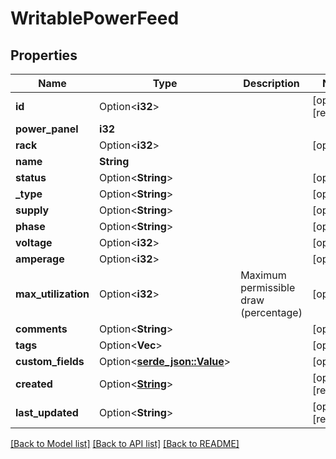 # WritablePowerFeed

## Properties

Name | Type | Description | Notes
------------ | ------------- | ------------- | -------------
**id** | Option<**i32**> |  | [optional][readonly]
**power_panel** | **i32** |  | 
**rack** | Option<**i32**> |  | [optional]
**name** | **String** |  | 
**status** | Option<**String**> |  | [optional]
**_type** | Option<**String**> |  | [optional]
**supply** | Option<**String**> |  | [optional]
**phase** | Option<**String**> |  | [optional]
**voltage** | Option<**i32**> |  | [optional]
**amperage** | Option<**i32**> |  | [optional]
**max_utilization** | Option<**i32**> | Maximum permissible draw (percentage) | [optional]
**comments** | Option<**String**> |  | [optional]
**tags** | Option<**Vec<String>**> |  | [optional]
**custom_fields** | Option<[**serde_json::Value**](.md)> |  | [optional]
**created** | Option<[**String**](string.md)> |  | [optional][readonly]
**last_updated** | Option<**String**> |  | [optional][readonly]

[[Back to Model list]](../README.md#documentation-for-models) [[Back to API list]](../README.md#documentation-for-api-endpoints) [[Back to README]](../README.md)


